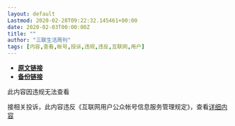 ```yaml
---
layout: default
Lastmod: 2020-02-28T09:22:32.145461+00:00
date: 2020-02-03T00:00:00Z
title: ""
author: "三联生活周刊"
tags: [内容,查看,帐号,投诉,违规,违反,互联网,用户]
---
```


* [**原文链接**](https://mp.weixin.qq.com/s/viZO891XMPtERGJmM-7Cow)
* [**备份链接**](https://archive.vn/XJdwH)


此内容因违规无法查看

接相关投诉，此内容违反《互联网用户公众帐号信息服务管理规定》，查看[详细内容](http://www.cac.gov.cn/2017-09/07/c_1121624269.htm)

